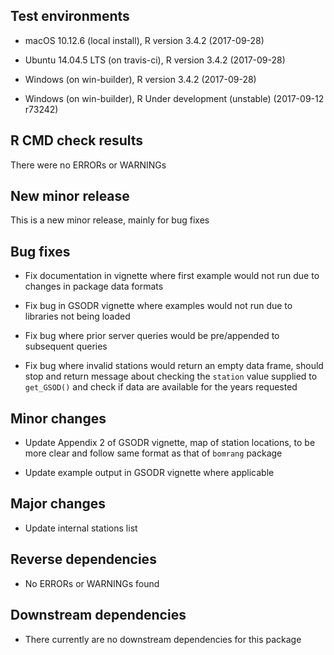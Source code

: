 
## Test environments  

- macOS 10.12.6 (local install), R version 3.4.2 (2017-09-28)

- Ubuntu 14.04.5 LTS (on travis-ci), R version 3.4.2 (2017-09-28)

- Windows (on win-builder), R version 3.4.2 (2017-09-28)

- Windows (on win-builder), R Under development (unstable) (2017-09-12 r73242)

## R CMD check results

There were no ERRORs or WARNINGs

## New minor release

This is a new minor release, mainly for bug fixes

## Bug fixes

- Fix documentation in vignette where first example would not run due to changes
in package data formats

- Fix bug in GSODR vignette where examples would not run due to libraries not
being loaded

- Fix bug where prior server queries would be pre/appended to subsequent
queries

- Fix bug where invalid stations would return an empty data frame, should stop
and return message about checking the `station` value supplied to `get_GSOD()`
and check if data are available for the years requested

## Minor changes

- Update Appendix 2 of GSODR vignette, map of station locations, to be more
clear and follow same format as that of `bomrang` package

- Update example output in GSODR vignette where applicable

## Major changes

- Update internal stations list

## Reverse dependencies

- No ERRORs or WARNINGs found

## Downstream dependencies

- There currently are no downstream dependencies for this package
